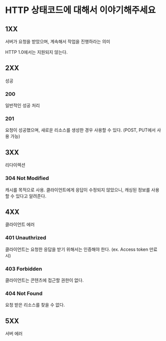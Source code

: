 # HTTP 상태코드에 대해서 이야기해주세요
## 1XX
서버가 요청을 받았으며, 계속해서 작업을 진행하라는 의미

HTTP 1.0에서는 지원되지 않는다.

## 2XX
성공

### 200
일반적인 성공 처리

### 201
요청이 성공했으며, 새로운 리소스를 생성한 경우 사용할 수 있다. (POST, PUT에서 사용 가능)

## 3XX
리다이렉션

### 304 Not Modified
캐시를 목적으로 사용. 클라이언트에게 응답이 수정되지 않았으니, 캐싱된 정보를 사용할 수 있다고 알려준다.

## 4XX
클라이언트 에러

### 401 Unauthrized
클라이언트는 요청한 응답을 받기 위해서는 인증해야 한다. (ex. Access token 만료 시)

### 403 Forbidden
클라이언트는 콘텐츠에 접근할 권한이 없다.

### 404 Not Found
요청 받은 리소스를 찾을 수 없다.

## 5XX
서버 에러

